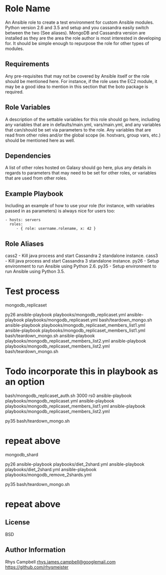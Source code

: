 Role Name
=========

An Ansible role to create a test environment for custom Ansible modules. Python version 2.6 and 3.5 and setup and you cassandra
easily switch between the two (See aliases). MongoDB and Cassandra version are installed as they are the area the role author is most interested in developing for. It should be simple enough to repurpose the role for other types of modules.

Requirements
------------

Any pre-requisites that may not be covered by Ansible itself or the role should be mentioned here. For instance, if the role uses the EC2 module, it may be a good idea to mention in this section that the boto package is required.

Role Variables
--------------

A description of the settable variables for this role should go here, including any variables that are in defaults/main.yml, vars/main.yml, and any variables that can/should be set via parameters to the role. Any variables that are read from other roles and/or the global scope (ie. hostvars, group vars, etc.) should be mentioned here as well.

Dependencies
------------

A list of other roles hosted on Galaxy should go here, plus any details in regards to parameters that may need to be set for other roles, or variables that are used from other roles.

Example Playbook
----------------

Including an example of how to use your role (for instance, with variables passed in as parameters) is always nice for users too:

    - hosts: servers
      roles:
         - { role: username.rolename, x: 42 }

Role Aliases
-------------

cass2   - Kill java process and start Cassandra 2 standalone instance.
cass3   - Kill java process and start Cassandra 3 standalone instance.
py26    - Setup environment to run Ansible using Python 2.6.
py35    - Setup environment to run Ansible using Python 3.5.

Test process
===============

mongodb_replicaset

py26
ansible-playbook playbooks/mongodb_replicaset.yml
ansible-playbook playbooks/mongodb_replicaset.yml
bash/teardown_mongo.sh
ansible-playbook playbooks/mongodb_replicaset_members_list1.yml
ansible-playbook playbooks/mongodb_replicaset_members_list1.yml
bash/teardown_mongo.sh
ansible-playbook playbooks/mongodb_replicaset_members_list2.yml
ansible-playbook playbooks/mongodb_replicaset_members_list2.yml
bash/teardown_mongo.sh
# Todo incorporate this in playbook as an option
bash/mongodb_replicaset_auth.sh 3000 rs0
ansible-playbook playbooks/mongodb_replicaset.yml
ansible-playbook playbooks/mongodb_replicaset_members_list1.yml
ansible-playbook playbooks/mongodb_replicaset_members_list2.yml

py35
bash/teardown_mongo.sh
# repeat above

mongodb_shard

py26
ansible-playbook playbooks/diet_2shard.yml
ansible-playbook playbooks/diet_2shard.yml
ansible-playbook playbooks/mongodb_remove_2shards.yml

py35
bash/teardown_mongo.sh
# repeat above



License
-------

BSD

Author Information
------------------

Rhys Campbell <rhys.james.campbell@googlemail.com>
https://github.com/rhysmeister
